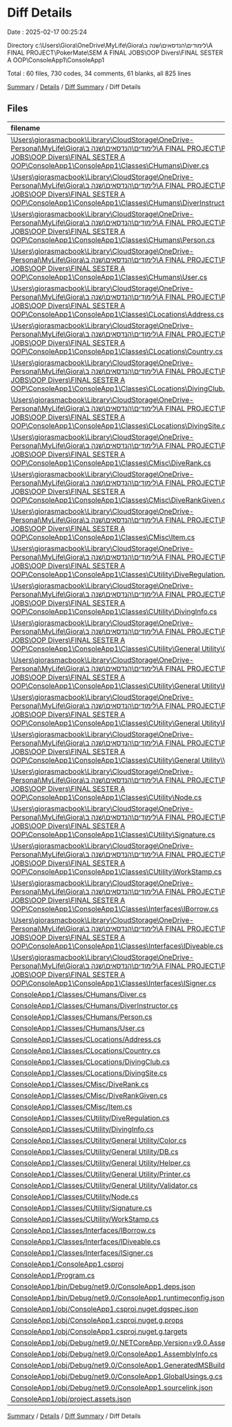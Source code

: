 # Diff Details

Date : 2025-02-17 00:25:24

Directory c:\\Users\\Giora\\OneDrive\\MyLife\\Giora\\לימודים\\הנדסאים\\שנה ב\\A FINAL PROJECT\\PokerMate\\SEM A FINAL JOBS\\OOP Divers\\FINAL SESTER A OOP\\ConsoleApp1\\ConsoleApp1

Total : 60 files,  730 codes, 34 comments, 61 blanks, all 825 lines

[Summary](results.md) / [Details](details.md) / [Diff Summary](diff.md) / Diff Details

## Files
| filename | language | code | comment | blank | total |
| :--- | :--- | ---: | ---: | ---: | ---: |
| [\\Users\\giorasmacbook\\Library\\CloudStorage\\OneDrive-Personal\\MyLife\\Giora\\לימודים\\הנדסאים\\שנה ב\\A FINAL PROJECT\\PokerMate\\SEM A FINAL JOBS\\OOP Divers\\FINAL SESTER A OOP\\ConsoleApp1\\ConsoleApp1\\Classes\\CHumans\\Diver.cs](/%5CUsers%5Cgiorasmacbook%5CLibrary%5CCloudStorage%5COneDrive-Personal%5CMyLife%5CGiora%5C%D7%9C%D7%99%D7%9E%D7%95%D7%93%D7%99%D7%9D%5C%D7%94%D7%A0%D7%93%D7%A1%D7%90%D7%99%D7%9D%5C%D7%A9%D7%A0%D7%94%20%D7%91%5CA%20FINAL%20PROJECT%5CPokerMate%5CSEM%20A%20FINAL%20JOBS%5COOP%20Divers%5CFINAL%20SESTER%20A%20OOP%5CConsoleApp1%5CConsoleApp1%5CClasses%5CCHumans%5CDiver.cs) | C# | -133 | -17 | -9 | -159 |
| [\\Users\\giorasmacbook\\Library\\CloudStorage\\OneDrive-Personal\\MyLife\\Giora\\לימודים\\הנדסאים\\שנה ב\\A FINAL PROJECT\\PokerMate\\SEM A FINAL JOBS\\OOP Divers\\FINAL SESTER A OOP\\ConsoleApp1\\ConsoleApp1\\Classes\\CHumans\\DiverInstructor.cs](/%5CUsers%5Cgiorasmacbook%5CLibrary%5CCloudStorage%5COneDrive-Personal%5CMyLife%5CGiora%5C%D7%9C%D7%99%D7%9E%D7%95%D7%93%D7%99%D7%9D%5C%D7%94%D7%A0%D7%93%D7%A1%D7%90%D7%99%D7%9D%5C%D7%A9%D7%A0%D7%94%20%D7%91%5CA%20FINAL%20PROJECT%5CPokerMate%5CSEM%20A%20FINAL%20JOBS%5COOP%20Divers%5CFINAL%20SESTER%20A%20OOP%5CConsoleApp1%5CConsoleApp1%5CClasses%5CCHumans%5CDiverInstructor.cs) | C# | -44 | -7 | -5 | -56 |
| [\\Users\\giorasmacbook\\Library\\CloudStorage\\OneDrive-Personal\\MyLife\\Giora\\לימודים\\הנדסאים\\שנה ב\\A FINAL PROJECT\\PokerMate\\SEM A FINAL JOBS\\OOP Divers\\FINAL SESTER A OOP\\ConsoleApp1\\ConsoleApp1\\Classes\\CHumans\\Person.cs](/%5CUsers%5Cgiorasmacbook%5CLibrary%5CCloudStorage%5COneDrive-Personal%5CMyLife%5CGiora%5C%D7%9C%D7%99%D7%9E%D7%95%D7%93%D7%99%D7%9D%5C%D7%94%D7%A0%D7%93%D7%A1%D7%90%D7%99%D7%9D%5C%D7%A9%D7%A0%D7%94%20%D7%91%5CA%20FINAL%20PROJECT%5CPokerMate%5CSEM%20A%20FINAL%20JOBS%5COOP%20Divers%5CFINAL%20SESTER%20A%20OOP%5CConsoleApp1%5CConsoleApp1%5CClasses%5CCHumans%5CPerson.cs) | C# | -132 | -10 | -25 | -167 |
| [\\Users\\giorasmacbook\\Library\\CloudStorage\\OneDrive-Personal\\MyLife\\Giora\\לימודים\\הנדסאים\\שנה ב\\A FINAL PROJECT\\PokerMate\\SEM A FINAL JOBS\\OOP Divers\\FINAL SESTER A OOP\\ConsoleApp1\\ConsoleApp1\\Classes\\CHumans\\User.cs](/%5CUsers%5Cgiorasmacbook%5CLibrary%5CCloudStorage%5COneDrive-Personal%5CMyLife%5CGiora%5C%D7%9C%D7%99%D7%9E%D7%95%D7%93%D7%99%D7%9D%5C%D7%94%D7%A0%D7%93%D7%A1%D7%90%D7%99%D7%9D%5C%D7%A9%D7%A0%D7%94%20%D7%91%5CA%20FINAL%20PROJECT%5CPokerMate%5CSEM%20A%20FINAL%20JOBS%5COOP%20Divers%5CFINAL%20SESTER%20A%20OOP%5CConsoleApp1%5CConsoleApp1%5CClasses%5CCHumans%5CUser.cs) | C# | -36 | -4 | -6 | -46 |
| [\\Users\\giorasmacbook\\Library\\CloudStorage\\OneDrive-Personal\\MyLife\\Giora\\לימודים\\הנדסאים\\שנה ב\\A FINAL PROJECT\\PokerMate\\SEM A FINAL JOBS\\OOP Divers\\FINAL SESTER A OOP\\ConsoleApp1\\ConsoleApp1\\Classes\\CLocations\\Address.cs](/%5CUsers%5Cgiorasmacbook%5CLibrary%5CCloudStorage%5COneDrive-Personal%5CMyLife%5CGiora%5C%D7%9C%D7%99%D7%9E%D7%95%D7%93%D7%99%D7%9D%5C%D7%94%D7%A0%D7%93%D7%A1%D7%90%D7%99%D7%9D%5C%D7%A9%D7%A0%D7%94%20%D7%91%5CA%20FINAL%20PROJECT%5CPokerMate%5CSEM%20A%20FINAL%20JOBS%5COOP%20Divers%5CFINAL%20SESTER%20A%20OOP%5CConsoleApp1%5CConsoleApp1%5CClasses%5CCLocations%5CAddress.cs) | C# | -66 | -3 | -2 | -71 |
| [\\Users\\giorasmacbook\\Library\\CloudStorage\\OneDrive-Personal\\MyLife\\Giora\\לימודים\\הנדסאים\\שנה ב\\A FINAL PROJECT\\PokerMate\\SEM A FINAL JOBS\\OOP Divers\\FINAL SESTER A OOP\\ConsoleApp1\\ConsoleApp1\\Classes\\CLocations\\Country.cs](/%5CUsers%5Cgiorasmacbook%5CLibrary%5CCloudStorage%5COneDrive-Personal%5CMyLife%5CGiora%5C%D7%9C%D7%99%D7%9E%D7%95%D7%93%D7%99%D7%9D%5C%D7%94%D7%A0%D7%93%D7%A1%D7%90%D7%99%D7%9D%5C%D7%A9%D7%A0%D7%94%20%D7%91%5CA%20FINAL%20PROJECT%5CPokerMate%5CSEM%20A%20FINAL%20JOBS%5COOP%20Divers%5CFINAL%20SESTER%20A%20OOP%5CConsoleApp1%5CConsoleApp1%5CClasses%5CCLocations%5CCountry.cs) | C# | -41 | -3 | -5 | -49 |
| [\\Users\\giorasmacbook\\Library\\CloudStorage\\OneDrive-Personal\\MyLife\\Giora\\לימודים\\הנדסאים\\שנה ב\\A FINAL PROJECT\\PokerMate\\SEM A FINAL JOBS\\OOP Divers\\FINAL SESTER A OOP\\ConsoleApp1\\ConsoleApp1\\Classes\\CLocations\\DivingClub.cs](/%5CUsers%5Cgiorasmacbook%5CLibrary%5CCloudStorage%5COneDrive-Personal%5CMyLife%5CGiora%5C%D7%9C%D7%99%D7%9E%D7%95%D7%93%D7%99%D7%9D%5C%D7%94%D7%A0%D7%93%D7%A1%D7%90%D7%99%D7%9D%5C%D7%A9%D7%A0%D7%94%20%D7%91%5CA%20FINAL%20PROJECT%5CPokerMate%5CSEM%20A%20FINAL%20JOBS%5COOP%20Divers%5CFINAL%20SESTER%20A%20OOP%5CConsoleApp1%5CConsoleApp1%5CClasses%5CCLocations%5CDivingClub.cs) | C# | -133 | -7 | -11 | -151 |
| [\\Users\\giorasmacbook\\Library\\CloudStorage\\OneDrive-Personal\\MyLife\\Giora\\לימודים\\הנדסאים\\שנה ב\\A FINAL PROJECT\\PokerMate\\SEM A FINAL JOBS\\OOP Divers\\FINAL SESTER A OOP\\ConsoleApp1\\ConsoleApp1\\Classes\\CLocations\\DivingSite.cs](/%5CUsers%5Cgiorasmacbook%5CLibrary%5CCloudStorage%5COneDrive-Personal%5CMyLife%5CGiora%5C%D7%9C%D7%99%D7%9E%D7%95%D7%93%D7%99%D7%9D%5C%D7%94%D7%A0%D7%93%D7%A1%D7%90%D7%99%D7%9D%5C%D7%A9%D7%A0%D7%94%20%D7%91%5CA%20FINAL%20PROJECT%5CPokerMate%5CSEM%20A%20FINAL%20JOBS%5COOP%20Divers%5CFINAL%20SESTER%20A%20OOP%5CConsoleApp1%5CConsoleApp1%5CClasses%5CCLocations%5CDivingSite.cs) | C# | -67 | -4 | -4 | -75 |
| [\\Users\\giorasmacbook\\Library\\CloudStorage\\OneDrive-Personal\\MyLife\\Giora\\לימודים\\הנדסאים\\שנה ב\\A FINAL PROJECT\\PokerMate\\SEM A FINAL JOBS\\OOP Divers\\FINAL SESTER A OOP\\ConsoleApp1\\ConsoleApp1\\Classes\\CMisc\\DiveRank.cs](/%5CUsers%5Cgiorasmacbook%5CLibrary%5CCloudStorage%5COneDrive-Personal%5CMyLife%5CGiora%5C%D7%9C%D7%99%D7%9E%D7%95%D7%93%D7%99%D7%9D%5C%D7%94%D7%A0%D7%93%D7%A1%D7%90%D7%99%D7%9D%5C%D7%A9%D7%A0%D7%94%20%D7%91%5CA%20FINAL%20PROJECT%5CPokerMate%5CSEM%20A%20FINAL%20JOBS%5COOP%20Divers%5CFINAL%20SESTER%20A%20OOP%5CConsoleApp1%5CConsoleApp1%5CClasses%5CCMisc%5CDiveRank.cs) | C# | -46 | -4 | -4 | -54 |
| [\\Users\\giorasmacbook\\Library\\CloudStorage\\OneDrive-Personal\\MyLife\\Giora\\לימודים\\הנדסאים\\שנה ב\\A FINAL PROJECT\\PokerMate\\SEM A FINAL JOBS\\OOP Divers\\FINAL SESTER A OOP\\ConsoleApp1\\ConsoleApp1\\Classes\\CMisc\\DiveRankGiven.cs](/%5CUsers%5Cgiorasmacbook%5CLibrary%5CCloudStorage%5COneDrive-Personal%5CMyLife%5CGiora%5C%D7%9C%D7%99%D7%9E%D7%95%D7%93%D7%99%D7%9D%5C%D7%94%D7%A0%D7%93%D7%A1%D7%90%D7%99%D7%9D%5C%D7%A9%D7%A0%D7%94%20%D7%91%5CA%20FINAL%20PROJECT%5CPokerMate%5CSEM%20A%20FINAL%20JOBS%5COOP%20Divers%5CFINAL%20SESTER%20A%20OOP%5CConsoleApp1%5CConsoleApp1%5CClasses%5CCMisc%5CDiveRankGiven.cs) | C# | -36 | -5 | -4 | -45 |
| [\\Users\\giorasmacbook\\Library\\CloudStorage\\OneDrive-Personal\\MyLife\\Giora\\לימודים\\הנדסאים\\שנה ב\\A FINAL PROJECT\\PokerMate\\SEM A FINAL JOBS\\OOP Divers\\FINAL SESTER A OOP\\ConsoleApp1\\ConsoleApp1\\Classes\\CMisc\\Item.cs](/%5CUsers%5Cgiorasmacbook%5CLibrary%5CCloudStorage%5COneDrive-Personal%5CMyLife%5CGiora%5C%D7%9C%D7%99%D7%9E%D7%95%D7%93%D7%99%D7%9D%5C%D7%94%D7%A0%D7%93%D7%A1%D7%90%D7%99%D7%9D%5C%D7%A9%D7%A0%D7%94%20%D7%91%5CA%20FINAL%20PROJECT%5CPokerMate%5CSEM%20A%20FINAL%20JOBS%5COOP%20Divers%5CFINAL%20SESTER%20A%20OOP%5CConsoleApp1%5CConsoleApp1%5CClasses%5CCMisc%5CItem.cs) | C# | -64 | -5 | -3 | -72 |
| [\\Users\\giorasmacbook\\Library\\CloudStorage\\OneDrive-Personal\\MyLife\\Giora\\לימודים\\הנדסאים\\שנה ב\\A FINAL PROJECT\\PokerMate\\SEM A FINAL JOBS\\OOP Divers\\FINAL SESTER A OOP\\ConsoleApp1\\ConsoleApp1\\Classes\\CUtility\\DiveRegulation.cs](/%5CUsers%5Cgiorasmacbook%5CLibrary%5CCloudStorage%5COneDrive-Personal%5CMyLife%5CGiora%5C%D7%9C%D7%99%D7%9E%D7%95%D7%93%D7%99%D7%9D%5C%D7%94%D7%A0%D7%93%D7%A1%D7%90%D7%99%D7%9D%5C%D7%A9%D7%A0%D7%94%20%D7%91%5CA%20FINAL%20PROJECT%5CPokerMate%5CSEM%20A%20FINAL%20JOBS%5COOP%20Divers%5CFINAL%20SESTER%20A%20OOP%5CConsoleApp1%5CConsoleApp1%5CClasses%5CCUtility%5CDiveRegulation.cs) | C# | -49 | -7 | -4 | -60 |
| [\\Users\\giorasmacbook\\Library\\CloudStorage\\OneDrive-Personal\\MyLife\\Giora\\לימודים\\הנדסאים\\שנה ב\\A FINAL PROJECT\\PokerMate\\SEM A FINAL JOBS\\OOP Divers\\FINAL SESTER A OOP\\ConsoleApp1\\ConsoleApp1\\Classes\\CUtility\\DivingInfo.cs](/%5CUsers%5Cgiorasmacbook%5CLibrary%5CCloudStorage%5COneDrive-Personal%5CMyLife%5CGiora%5C%D7%9C%D7%99%D7%9E%D7%95%D7%93%D7%99%D7%9D%5C%D7%94%D7%A0%D7%93%D7%A1%D7%90%D7%99%D7%9D%5C%D7%A9%D7%A0%D7%94%20%D7%91%5CA%20FINAL%20PROJECT%5CPokerMate%5CSEM%20A%20FINAL%20JOBS%5COOP%20Divers%5CFINAL%20SESTER%20A%20OOP%5CConsoleApp1%5CConsoleApp1%5CClasses%5CCUtility%5CDivingInfo.cs) | C# | -161 | -14 | -8 | -183 |
| [\\Users\\giorasmacbook\\Library\\CloudStorage\\OneDrive-Personal\\MyLife\\Giora\\לימודים\\הנדסאים\\שנה ב\\A FINAL PROJECT\\PokerMate\\SEM A FINAL JOBS\\OOP Divers\\FINAL SESTER A OOP\\ConsoleApp1\\ConsoleApp1\\Classes\\CUtility\\General Utility\\Color.cs](/%5CUsers%5Cgiorasmacbook%5CLibrary%5CCloudStorage%5COneDrive-Personal%5CMyLife%5CGiora%5C%D7%9C%D7%99%D7%9E%D7%95%D7%93%D7%99%D7%9D%5C%D7%94%D7%A0%D7%93%D7%A1%D7%90%D7%99%D7%9D%5C%D7%A9%D7%A0%D7%94%20%D7%91%5CA%20FINAL%20PROJECT%5CPokerMate%5CSEM%20A%20FINAL%20JOBS%5COOP%20Divers%5CFINAL%20SESTER%20A%20OOP%5CConsoleApp1%5CConsoleApp1%5CClasses%5CCUtility%5CGeneral%20Utility%5CColor.cs) | C# | -67 | -3 | 0 | -70 |
| [\\Users\\giorasmacbook\\Library\\CloudStorage\\OneDrive-Personal\\MyLife\\Giora\\לימודים\\הנדסאים\\שנה ב\\A FINAL PROJECT\\PokerMate\\SEM A FINAL JOBS\\OOP Divers\\FINAL SESTER A OOP\\ConsoleApp1\\ConsoleApp1\\Classes\\CUtility\\General Utility\\Helper.cs](/%5CUsers%5Cgiorasmacbook%5CLibrary%5CCloudStorage%5COneDrive-Personal%5CMyLife%5CGiora%5C%D7%9C%D7%99%D7%9E%D7%95%D7%93%D7%99%D7%9D%5C%D7%94%D7%A0%D7%93%D7%A1%D7%90%D7%99%D7%9D%5C%D7%A9%D7%A0%D7%94%20%D7%91%5CA%20FINAL%20PROJECT%5CPokerMate%5CSEM%20A%20FINAL%20JOBS%5COOP%20Divers%5CFINAL%20SESTER%20A%20OOP%5CConsoleApp1%5CConsoleApp1%5CClasses%5CCUtility%5CGeneral%20Utility%5CHelper.cs) | C# | -33 | -6 | -4 | -43 |
| [\\Users\\giorasmacbook\\Library\\CloudStorage\\OneDrive-Personal\\MyLife\\Giora\\לימודים\\הנדסאים\\שנה ב\\A FINAL PROJECT\\PokerMate\\SEM A FINAL JOBS\\OOP Divers\\FINAL SESTER A OOP\\ConsoleApp1\\ConsoleApp1\\Classes\\CUtility\\General Utility\\Printer.cs](/%5CUsers%5Cgiorasmacbook%5CLibrary%5CCloudStorage%5COneDrive-Personal%5CMyLife%5CGiora%5C%D7%9C%D7%99%D7%9E%D7%95%D7%93%D7%99%D7%9D%5C%D7%94%D7%A0%D7%93%D7%A1%D7%90%D7%99%D7%9D%5C%D7%A9%D7%A0%D7%94%20%D7%91%5CA%20FINAL%20PROJECT%5CPokerMate%5CSEM%20A%20FINAL%20JOBS%5COOP%20Divers%5CFINAL%20SESTER%20A%20OOP%5CConsoleApp1%5CConsoleApp1%5CClasses%5CCUtility%5CGeneral%20Utility%5CPrinter.cs) | C# | -351 | -66 | -25 | -442 |
| [\\Users\\giorasmacbook\\Library\\CloudStorage\\OneDrive-Personal\\MyLife\\Giora\\לימודים\\הנדסאים\\שנה ב\\A FINAL PROJECT\\PokerMate\\SEM A FINAL JOBS\\OOP Divers\\FINAL SESTER A OOP\\ConsoleApp1\\ConsoleApp1\\Classes\\CUtility\\General Utility\\Validator.cs](/%5CUsers%5Cgiorasmacbook%5CLibrary%5CCloudStorage%5COneDrive-Personal%5CMyLife%5CGiora%5C%D7%9C%D7%99%D7%9E%D7%95%D7%93%D7%99%D7%9D%5C%D7%94%D7%A0%D7%93%D7%A1%D7%90%D7%99%D7%9D%5C%D7%A9%D7%A0%D7%94%20%D7%91%5CA%20FINAL%20PROJECT%5CPokerMate%5CSEM%20A%20FINAL%20JOBS%5COOP%20Divers%5CFINAL%20SESTER%20A%20OOP%5CConsoleApp1%5CConsoleApp1%5CClasses%5CCUtility%5CGeneral%20Utility%5CValidator.cs) | C# | -275 | -13 | -33 | -321 |
| [\\Users\\giorasmacbook\\Library\\CloudStorage\\OneDrive-Personal\\MyLife\\Giora\\לימודים\\הנדסאים\\שנה ב\\A FINAL PROJECT\\PokerMate\\SEM A FINAL JOBS\\OOP Divers\\FINAL SESTER A OOP\\ConsoleApp1\\ConsoleApp1\\Classes\\CUtility\\Node.cs](/%5CUsers%5Cgiorasmacbook%5CLibrary%5CCloudStorage%5COneDrive-Personal%5CMyLife%5CGiora%5C%D7%9C%D7%99%D7%9E%D7%95%D7%93%D7%99%D7%9D%5C%D7%94%D7%A0%D7%93%D7%A1%D7%90%D7%99%D7%9D%5C%D7%A9%D7%A0%D7%94%20%D7%91%5CA%20FINAL%20PROJECT%5CPokerMate%5CSEM%20A%20FINAL%20JOBS%5COOP%20Divers%5CFINAL%20SESTER%20A%20OOP%5CConsoleApp1%5CConsoleApp1%5CClasses%5CCUtility%5CNode.cs) | C# | -80 | -9 | -8 | -97 |
| [\\Users\\giorasmacbook\\Library\\CloudStorage\\OneDrive-Personal\\MyLife\\Giora\\לימודים\\הנדסאים\\שנה ב\\A FINAL PROJECT\\PokerMate\\SEM A FINAL JOBS\\OOP Divers\\FINAL SESTER A OOP\\ConsoleApp1\\ConsoleApp1\\Classes\\CUtility\\Signature.cs](/%5CUsers%5Cgiorasmacbook%5CLibrary%5CCloudStorage%5COneDrive-Personal%5CMyLife%5CGiora%5C%D7%9C%D7%99%D7%9E%D7%95%D7%93%D7%99%D7%9D%5C%D7%94%D7%A0%D7%93%D7%A1%D7%90%D7%99%D7%9D%5C%D7%A9%D7%A0%D7%94%20%D7%91%5CA%20FINAL%20PROJECT%5CPokerMate%5CSEM%20A%20FINAL%20JOBS%5COOP%20Divers%5CFINAL%20SESTER%20A%20OOP%5CConsoleApp1%5CConsoleApp1%5CClasses%5CCUtility%5CSignature.cs) | C# | -11 | 0 | -2 | -13 |
| [\\Users\\giorasmacbook\\Library\\CloudStorage\\OneDrive-Personal\\MyLife\\Giora\\לימודים\\הנדסאים\\שנה ב\\A FINAL PROJECT\\PokerMate\\SEM A FINAL JOBS\\OOP Divers\\FINAL SESTER A OOP\\ConsoleApp1\\ConsoleApp1\\Classes\\CUtility\\WorkStamp.cs](/%5CUsers%5Cgiorasmacbook%5CLibrary%5CCloudStorage%5COneDrive-Personal%5CMyLife%5CGiora%5C%D7%9C%D7%99%D7%9E%D7%95%D7%93%D7%99%D7%9D%5C%D7%94%D7%A0%D7%93%D7%A1%D7%90%D7%99%D7%9D%5C%D7%A9%D7%A0%D7%94%20%D7%91%5CA%20FINAL%20PROJECT%5CPokerMate%5CSEM%20A%20FINAL%20JOBS%5COOP%20Divers%5CFINAL%20SESTER%20A%20OOP%5CConsoleApp1%5CConsoleApp1%5CClasses%5CCUtility%5CWorkStamp.cs) | C# | -10 | -5 | -2 | -17 |
| [\\Users\\giorasmacbook\\Library\\CloudStorage\\OneDrive-Personal\\MyLife\\Giora\\לימודים\\הנדסאים\\שנה ב\\A FINAL PROJECT\\PokerMate\\SEM A FINAL JOBS\\OOP Divers\\FINAL SESTER A OOP\\ConsoleApp1\\ConsoleApp1\\Classes\\Interfaces\\IBorrow.cs](/%5CUsers%5Cgiorasmacbook%5CLibrary%5CCloudStorage%5COneDrive-Personal%5CMyLife%5CGiora%5C%D7%9C%D7%99%D7%9E%D7%95%D7%93%D7%99%D7%9D%5C%D7%94%D7%A0%D7%93%D7%A1%D7%90%D7%99%D7%9D%5C%D7%A9%D7%A0%D7%94%20%D7%91%5CA%20FINAL%20PROJECT%5CPokerMate%5CSEM%20A%20FINAL%20JOBS%5COOP%20Divers%5CFINAL%20SESTER%20A%20OOP%5CConsoleApp1%5CConsoleApp1%5CClasses%5CInterfaces%5CIBorrow.cs) | C# | -5 | -4 | 0 | -9 |
| [\\Users\\giorasmacbook\\Library\\CloudStorage\\OneDrive-Personal\\MyLife\\Giora\\לימודים\\הנדסאים\\שנה ב\\A FINAL PROJECT\\PokerMate\\SEM A FINAL JOBS\\OOP Divers\\FINAL SESTER A OOP\\ConsoleApp1\\ConsoleApp1\\Classes\\Interfaces\\IDiveable.cs](/%5CUsers%5Cgiorasmacbook%5CLibrary%5CCloudStorage%5COneDrive-Personal%5CMyLife%5CGiora%5C%D7%9C%D7%99%D7%9E%D7%95%D7%93%D7%99%D7%9D%5C%D7%94%D7%A0%D7%93%D7%A1%D7%90%D7%99%D7%9D%5C%D7%A9%D7%A0%D7%94%20%D7%91%5CA%20FINAL%20PROJECT%5CPokerMate%5CSEM%20A%20FINAL%20JOBS%5COOP%20Divers%5CFINAL%20SESTER%20A%20OOP%5CConsoleApp1%5CConsoleApp1%5CClasses%5CInterfaces%5CIDiveable.cs) | C# | -5 | 0 | 0 | -5 |
| [\\Users\\giorasmacbook\\Library\\CloudStorage\\OneDrive-Personal\\MyLife\\Giora\\לימודים\\הנדסאים\\שנה ב\\A FINAL PROJECT\\PokerMate\\SEM A FINAL JOBS\\OOP Divers\\FINAL SESTER A OOP\\ConsoleApp1\\ConsoleApp1\\Classes\\Interfaces\\ISigner.cs](/%5CUsers%5Cgiorasmacbook%5CLibrary%5CCloudStorage%5COneDrive-Personal%5CMyLife%5CGiora%5C%D7%9C%D7%99%D7%9E%D7%95%D7%93%D7%99%D7%9D%5C%D7%94%D7%A0%D7%93%D7%A1%D7%90%D7%99%D7%9D%5C%D7%A9%D7%A0%D7%94%20%D7%91%5CA%20FINAL%20PROJECT%5CPokerMate%5CSEM%20A%20FINAL%20JOBS%5COOP%20Divers%5CFINAL%20SESTER%20A%20OOP%5CConsoleApp1%5CConsoleApp1%5CClasses%5CInterfaces%5CISigner.cs) | C# | -4 | 0 | 0 | -4 |
| [ConsoleApp1/Classes/CHumans/Diver.cs](/ConsoleApp1/Classes/CHumans/Diver.cs) | C# | 137 | 17 | 9 | 163 |
| [ConsoleApp1/Classes/CHumans/DiverInstructor.cs](/ConsoleApp1/Classes/CHumans/DiverInstructor.cs) | C# | 44 | 7 | 5 | 56 |
| [ConsoleApp1/Classes/CHumans/Person.cs](/ConsoleApp1/Classes/CHumans/Person.cs) | C# | 134 | 10 | 26 | 170 |
| [ConsoleApp1/Classes/CHumans/User.cs](/ConsoleApp1/Classes/CHumans/User.cs) | C# | 39 | 5 | 3 | 47 |
| [ConsoleApp1/Classes/CLocations/Address.cs](/ConsoleApp1/Classes/CLocations/Address.cs) | C# | 67 | 3 | 2 | 72 |
| [ConsoleApp1/Classes/CLocations/Country.cs](/ConsoleApp1/Classes/CLocations/Country.cs) | C# | 37 | 3 | 5 | 45 |
| [ConsoleApp1/Classes/CLocations/DivingClub.cs](/ConsoleApp1/Classes/CLocations/DivingClub.cs) | C# | 138 | 8 | 10 | 156 |
| [ConsoleApp1/Classes/CLocations/DivingSite.cs](/ConsoleApp1/Classes/CLocations/DivingSite.cs) | C# | 67 | 4 | 4 | 75 |
| [ConsoleApp1/Classes/CMisc/DiveRank.cs](/ConsoleApp1/Classes/CMisc/DiveRank.cs) | C# | 51 | 5 | 6 | 62 |
| [ConsoleApp1/Classes/CMisc/DiveRankGiven.cs](/ConsoleApp1/Classes/CMisc/DiveRankGiven.cs) | C# | 46 | 5 | 4 | 55 |
| [ConsoleApp1/Classes/CMisc/Item.cs](/ConsoleApp1/Classes/CMisc/Item.cs) | C# | 65 | 5 | 3 | 73 |
| [ConsoleApp1/Classes/CUtility/DiveRegulation.cs](/ConsoleApp1/Classes/CUtility/DiveRegulation.cs) | C# | 49 | 7 | 4 | 60 |
| [ConsoleApp1/Classes/CUtility/DivingInfo.cs](/ConsoleApp1/Classes/CUtility/DivingInfo.cs) | C# | 161 | 14 | 8 | 183 |
| [ConsoleApp1/Classes/CUtility/General Utility/Color.cs](/ConsoleApp1/Classes/CUtility/General%20Utility/Color.cs) | C# | 67 | 3 | 0 | 70 |
| [ConsoleApp1/Classes/CUtility/General Utility/DB.cs](/ConsoleApp1/Classes/CUtility/General%20Utility/DB.cs) | C# | 80 | 5 | 2 | 87 |
| [ConsoleApp1/Classes/CUtility/General Utility/Helper.cs](/ConsoleApp1/Classes/CUtility/General%20Utility/Helper.cs) | C# | 79 | 7 | 11 | 97 |
| [ConsoleApp1/Classes/CUtility/General Utility/Printer.cs](/ConsoleApp1/Classes/CUtility/General%20Utility/Printer.cs) | C# | 493 | 27 | 35 | 555 |
| [ConsoleApp1/Classes/CUtility/General Utility/Validator.cs](/ConsoleApp1/Classes/CUtility/General%20Utility/Validator.cs) | C# | 272 | 32 | 42 | 346 |
| [ConsoleApp1/Classes/CUtility/Node.cs](/ConsoleApp1/Classes/CUtility/Node.cs) | C# | 80 | 9 | 8 | 97 |
| [ConsoleApp1/Classes/CUtility/Signature.cs](/ConsoleApp1/Classes/CUtility/Signature.cs) | C# | 11 | 0 | 2 | 13 |
| [ConsoleApp1/Classes/CUtility/WorkStamp.cs](/ConsoleApp1/Classes/CUtility/WorkStamp.cs) | C# | 10 | 5 | 2 | 17 |
| [ConsoleApp1/Classes/Interfaces/IBorrow.cs](/ConsoleApp1/Classes/Interfaces/IBorrow.cs) | C# | 5 | 4 | 0 | 9 |
| [ConsoleApp1/Classes/Interfaces/IDiveable.cs](/ConsoleApp1/Classes/Interfaces/IDiveable.cs) | C# | 5 | 0 | 0 | 5 |
| [ConsoleApp1/Classes/Interfaces/ISigner.cs](/ConsoleApp1/Classes/Interfaces/ISigner.cs) | C# | 4 | 0 | 0 | 4 |
| [ConsoleApp1/ConsoleApp1.csproj](/ConsoleApp1/ConsoleApp1.csproj) | XML | 11 | 0 | 4 | 15 |
| [ConsoleApp1/Program.cs](/ConsoleApp1/Program.cs) | C# | 108 | 34 | 22 | 164 |
| [ConsoleApp1/bin/Debug/net9.0/ConsoleApp1.deps.json](/ConsoleApp1/bin/Debug/net9.0/ConsoleApp1.deps.json) | JSON | 41 | 0 | 0 | 41 |
| [ConsoleApp1/bin/Debug/net9.0/ConsoleApp1.runtimeconfig.json](/ConsoleApp1/bin/Debug/net9.0/ConsoleApp1.runtimeconfig.json) | JSON | 12 | 0 | 0 | 12 |
| [ConsoleApp1/obj/ConsoleApp1.csproj.nuget.dgspec.json](/ConsoleApp1/obj/ConsoleApp1.csproj.nuget.dgspec.json) | JSON | 80 | 0 | 0 | 80 |
| [ConsoleApp1/obj/ConsoleApp1.csproj.nuget.g.props](/ConsoleApp1/obj/ConsoleApp1.csproj.nuget.g.props) | XML | 16 | 0 | 0 | 16 |
| [ConsoleApp1/obj/ConsoleApp1.csproj.nuget.g.targets](/ConsoleApp1/obj/ConsoleApp1.csproj.nuget.g.targets) | XML | 2 | 0 | 0 | 2 |
| [ConsoleApp1/obj/Debug/net9.0/.NETCoreApp,Version=v9.0.AssemblyAttributes.cs](/ConsoleApp1/obj/Debug/net9.0/.NETCoreApp,Version=v9.0.AssemblyAttributes.cs) | C# | 3 | 1 | 1 | 5 |
| [ConsoleApp1/obj/Debug/net9.0/ConsoleApp1.AssemblyInfo.cs](/ConsoleApp1/obj/Debug/net9.0/ConsoleApp1.AssemblyInfo.cs) | C# | 9 | 9 | 5 | 23 |
| [ConsoleApp1/obj/Debug/net9.0/ConsoleApp1.GeneratedMSBuildEditorConfig.editorconfig](/ConsoleApp1/obj/Debug/net9.0/ConsoleApp1.GeneratedMSBuildEditorConfig.editorconfig) | Properties | 15 | 0 | 1 | 16 |
| [ConsoleApp1/obj/Debug/net9.0/ConsoleApp1.GlobalUsings.g.cs](/ConsoleApp1/obj/Debug/net9.0/ConsoleApp1.GlobalUsings.g.cs) | C# | 7 | 1 | 1 | 9 |
| [ConsoleApp1/obj/Debug/net9.0/ConsoleApp1.sourcelink.json](/ConsoleApp1/obj/Debug/net9.0/ConsoleApp1.sourcelink.json) | JSON | 1 | 0 | 0 | 1 |
| [ConsoleApp1/obj/project.assets.json](/ConsoleApp1/obj/project.assets.json) | JSON | 133 | 0 | 0 | 133 |

[Summary](results.md) / [Details](details.md) / [Diff Summary](diff.md) / Diff Details